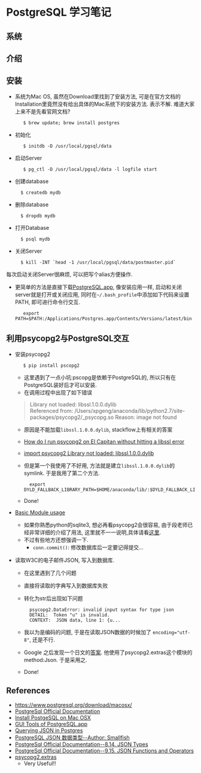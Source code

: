 # PostgreSQL 学习笔记

## 系统

## 介绍

## 安装
- 系统为Mac OS, 虽然在Download里找到了安装方法, 可是在官方文档的Installation里竟然没有给出具体的Mac系统下的安装方法. 表示不解. 难道大家上来不是先看官网文档?

         $ brew update; brew install postgres


- 初始化

         $ initdb -D /usr/local/pgsql/data


- 启动Server

         $ pg_ctl -D /usr/local/pgsql/data -l logfile start


- 创建database

        $ createdb mydb

- 删除database

        $ dropdb mydb

- 打开Database

        $ psql mydb

- 关闭Server

        $ kill -INT `head -1 /usr/local/pgsql/data/postmaster.pid`

每次启动关闭Server很麻烦, 可以把写个alias方便操作.

- 更简单的方法是直接下载[PostgreSQL.app](http://postgresapp.com/), 像安装应用一样, 启动和关闭server就是打开或关闭应用, 同时在`~/.bash_profile`中添加如下代码来设置PATH, 即可进行命令行交互.

         export PATH=$PATH:/Applications/Postgres.app/Contents/Versions/latest/bin


## 利用psycopg2与PostgreSQL交互
- 安装psycopg2

         $ pip install pscopg2
    
    - 这里遇到了一点小坑:pscopg是依赖于PostgreSQL的, 所以只有在PostgreSQL装好后才可以安装.
    - 在调用过程中出现了如下错误

    > Library not loaded: libssl.1.0.0.dylib  
  Referenced from: /Users/xpgeng/anaconda/lib/python2.7/site-packages/psycopg2/_psycopg.so
  Reason: image not found
   
    - 原因是不能加载`libssl.1.0.0.dylib`, stackflow上有相关的答案
    - [How do I run psycopg2 on El Capitan without hitting a libssl error](http://stackoverflow.com/questions/32978365/how-do-i-run-psycopg2-on-el-capitan-without-hitting-a-libssl-error)
    - [import psycopg2 Library not loaded: libssl.1.0.0.dylib](http://stackoverflow.com/questions/27264574/import-psycopg2-library-not-loaded-libssl-1-0-0-dylib)
    - 但是第一个我使用了不好用, 方法就是建立`libssl.1.0.0.dylib`的symlink. 于是我用了第二个方法.
    
            export DYLD_FALLBACK_LIBRARY_PATH=$HOME/anaconda/lib/:$DYLD_FALLBACK_LIBRARY_PATH
            
    - Done!
 
- [Basic Module usage](http://initd.org/psycopg/docs/)
    - 如果你熟悉python的sqlite3, 想必再看psycopg2会很容易, 由于段老师已经非常详细的介绍了用法, 这里就不一一说明,具体请看[这里](https://github.com/memect/kg-beijing/tree/master/KG-PostgreSQL/KG-PostgreSQL).
    - 不过有些地方还想强调一下.
        - `conn.commit()`: 修改数据库后一定要记得提交...
          
- 读取W3C的电子邮件JSON, 写入到数据库.
    - 在这里遇到了几个问题
    - 直接将读取的字典写入到数据库失败
    - 转化为str后出现如下问题
        
            psycopg2.DataError: invalid input syntax for type json  
            DETAIL:  Token "u" is invalid.  
            CONTEXT:  JSON data, line 1: {u... 
    - 我以为是编码的问题, 于是在读取JSON数据的时候加了 `encoding="utf-8"`, 还是不行.
    - Google 之后发现一个日文的[答案](http://symfoware.blog68.fc2.com/blog-entry-1258.html). 他使用了psycopg2.extras这个模块的method:Json. 于是采用之. 
    - Done!





## References
- <https://www.postgresql.org/download/macosx/>
- [PostgreSql Official Documentation](https://www.postgresql.org/docs/9.5/static/index.html)
- [Install PostgeSQL on Mac OSX](https://www.postgresql.org/download/macosx/)
- [GUI Tools of PostgreSQL.app](http://postgresapp.com/documentation/gui-tools.html)
- [Querying JSON in Postgres](http://schinckel.net/2014/05/25/querying-json-in-postgres/)
- [PostgreSQL JSON 数据类型--Author: Smallfish](http://chenxiaoyu.org/2014/07/25/postgresql-json.html)
- [PostgreSql Official Documentation--8.14. JSON Types](https://www.postgresql.org/docs/current/static/datatype-json.html)
- [PostgreSql Official Documentation--9.15. JSON Functions and Operators](https://www.postgresql.org/docs/current/static/functions-json.html)
- [psycopg2.extras](http://initd.org/psycopg/docs/extras.html)
    - Very Useful!! 